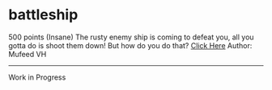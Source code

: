 # battleship

500 points (Insane)
The rusty enemy ship is coming to defeat you, all you gotta do is shoot them down! But how do you do that?
[Click Here](https://mega.nz/file/EihClTID#e5s2KtXn56NrVeVTI5Jjx8sbzYiNe2M8DckmugppvYs)
Author: Mufeed VH

---

Work in Progress

